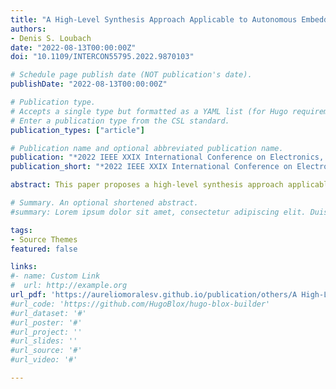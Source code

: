 ```yaml
---
title: "A High-Level Synthesis Approach Applicable to Autonomous Embedded Systems"
authors:
- Denis S. Loubach
date: "2022-08-13T00:00:00Z"
doi: "10.1109/INTERCON55795.2022.9870103"

# Schedule page publish date (NOT publication's date).
publishDate: "2022-08-13T00:00:00Z"

# Publication type.
# Accepts a single type but formatted as a YAML list (for Hugo requirements).
# Enter a publication type from the CSL standard.
publication_types: ["article"]

# Publication name and optional abbreviated publication name.
publication: "*2022 IEEE XXIX International Conference on Electronics, Electrical Engineering and Computing (INTERCON)*"
publication_short: "*2022 IEEE XXIX International Conference on Electronics, Electrical Engineering and Computing (INTERCON)*"

abstract: This paper proposes a high-level synthesis approach applicable to future autonomous systems, i.e. embedded systems, in the context of domain-specific architectures (DSA) along with domain-specific languages (DSL). That enables the system’s design and specification to focus on the functions and requirements that such a system must provide and, at the same time, obtain an executable model. We show an illustrative example to demonstrate the potential and applicability of our approach down to automatic hardware description language generation and synthesis.

# Summary. An optional shortened abstract.
#summary: Lorem ipsum dolor sit amet, consectetur adipiscing elit. Duis posuere tellus ac convallis placerat. Proin tincidunt magna sed ex sollicitudin condimentum.

tags:
- Source Themes
featured: false

links:
#- name: Custom Link
#  url: http://example.org
url_pdf: 'https://aureliomoralesv.github.io/publication/others/A High-Level Synthesis Approach Applicable to Autonomous Embedded Systems.pdf'
#url_code: 'https://github.com/HugoBlox/hugo-blox-builder'
#url_dataset: '#'
#url_poster: '#'
#url_project: ''
#url_slides: ''
#url_source: '#'
#url_video: '#'

---
```


